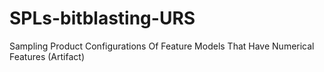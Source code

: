 # SPLs-bitblasting-URS
Sampling Product Configurations Of Feature Models That Have Numerical Features (Artifact)
